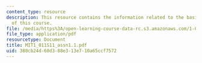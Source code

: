 ```yaml
---
content_type: resource
description: This resource contains the information related to the basic concepts
  of this course.
file: /media/https%3A/open-learning-course-data-rc.s3.amazonaws.com/1-011-project-evaluation-spring-2011/380cb24d60d388e313e710a65ccf7572_MIT1_011S11_assn1.1.pdf
file_type: application/pdf
resourcetype: Document
title: MIT1_011S11_assn1.1.pdf
uid: 380cb24d-60d3-88e3-13e7-10a65ccf7572
---
```

